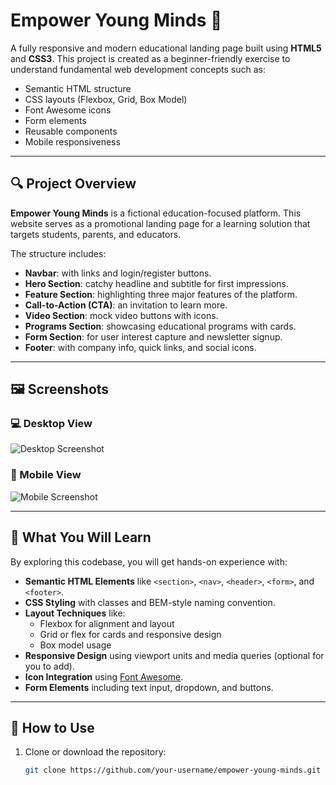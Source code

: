 # Empower Young Minds 🌟

A fully responsive and modern educational landing page built using **HTML5** and **CSS3**. This project is created as a beginner-friendly exercise to understand fundamental web development concepts such as:

- Semantic HTML structure
- CSS layouts (Flexbox, Grid, Box Model)
- Font Awesome icons
- Form elements
- Reusable components
- Mobile responsiveness

---

## 🔍 Project Overview

**Empower Young Minds** is a fictional education-focused platform. This website serves as a promotional landing page for a learning solution that targets students, parents, and educators.

The structure includes:
- **Navbar**: with links and login/register buttons.
- **Hero Section**: catchy headline and subtitle for first impressions.
- **Feature Section**: highlighting three major features of the platform.
- **Call-to-Action (CTA)**: an invitation to learn more.
- **Video Section**: mock video buttons with icons.
- **Programs Section**: showcasing educational programs with cards.
- **Form Section**: for user interest capture and newsletter signup.
- **Footer**: with company info, quick links, and social icons.

---

## 🖼️ Screenshots

### 💻 Desktop View

![Desktop Screenshot](images/desktop-screenshot.png)

### 📱 Mobile View

![Mobile Screenshot](images/mobile-screenshot.png)

---

## 🧠 What You Will Learn

By exploring this codebase, you will get hands-on experience with:

- **Semantic HTML Elements** like `<section>`, `<nav>`, `<header>`, `<form>`, and `<footer>`.
- **CSS Styling** with classes and BEM-style naming convention.
- **Layout Techniques** like:
  - Flexbox for alignment and layout
  - Grid or flex for cards and responsive design
  - Box model usage
- **Responsive Design** using viewport units and media queries (optional for you to add).
- **Icon Integration** using [Font Awesome](https://fontawesome.com/).
- **Form Elements** including text input, dropdown, and buttons.

---

## 🚀 How to Use

1. Clone or download the repository:
   ```bash
   git clone https://github.com/your-username/empower-young-minds.git
